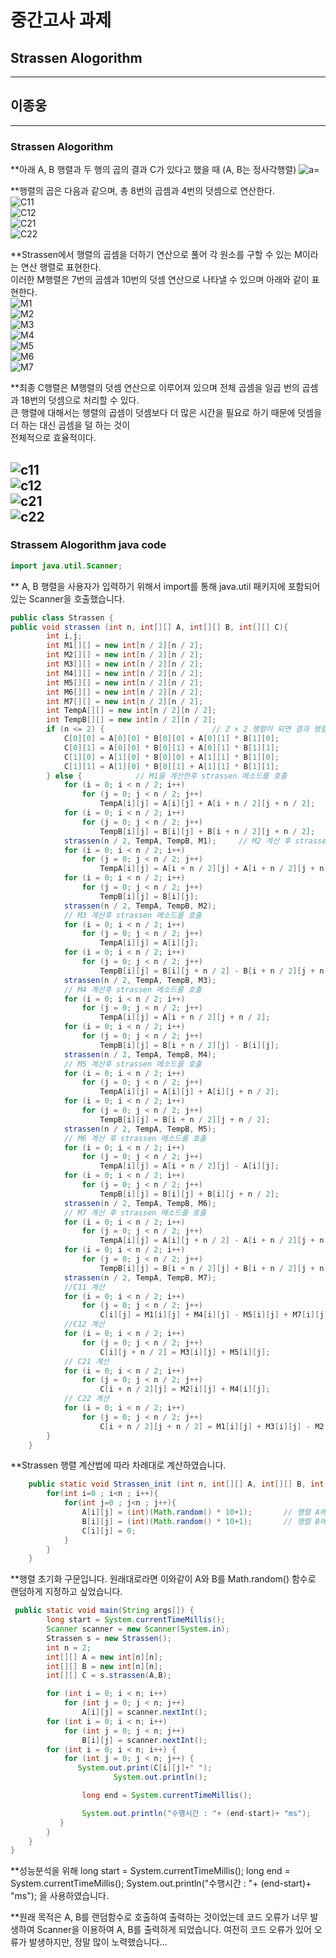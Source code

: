 # 중간고사 과제
## Strassen Alogorithm
---
## 이종웅

---
### Strassen Alogorithm

**아래 A, B 행렬과 두 행의 곱의 결과 C가 있다고 했을 때 (A, B는 정사각행렬)
![a=](https://wikimedia.org/api/rest_v1/media/math/render/svg/41c6337190684aff7b69f124226d6e62d79ebca5)  

**행렬의 곱은 다음과 같으며, 총 8번의 곱셈과 4번의 덧셈으로 연산한다.  
![C11](https://wikimedia.org/api/rest_v1/media/math/render/svg/8d91fa79d27697a5c6551698c1a83a3d5837c57b)  
![C12](https://wikimedia.org/api/rest_v1/media/math/render/svg/a08bea24eec9422cda82e6e04af1d96fc6822038)  
![C21](https://wikimedia.org/api/rest_v1/media/math/render/svg/7adffe97db091ce8ba231352b3721bbe261985ca)  
![C22](https://wikimedia.org/api/rest_v1/media/math/render/svg/8b40ed74cf54465d8e54d09b8492e50689928313)  

**Strassen에서 행렬의 곱셈을 더하기 연산으로 풀어 각 원소를 구할 수 있는 M이라는 연산 행렬로 표현한다.  
이러한 M행렬은 7번의 곱셈과 10번의 덧셈 연산으로 나타낼 수 있으며 아래와 같이 표현한다.  
![M1](https://wikimedia.org/api/rest_v1/media/math/render/svg/1e9e6268d824de7ad5010a32a1921452b264f7ee)  
![M2](https://wikimedia.org/api/rest_v1/media/math/render/svg/0d40beeba8019e378fa0ed4b6e549c44a140a9ec)  
![M3](https://wikimedia.org/api/rest_v1/media/math/render/svg/45e8e9679d33f2c66e24bd812e1e554f95bb1571)  
![M4](https://wikimedia.org/api/rest_v1/media/math/render/svg/c12df2bb70f8f09f33f1ca4b8c2d577d5850a2ee)  
![M5](https://wikimedia.org/api/rest_v1/media/math/render/svg/715adfa757b74b3ad6b4eea545c24762e4079161)  
![M6](https://wikimedia.org/api/rest_v1/media/math/render/svg/30107b9c9c99494bf75f23e84b505e5921cee46e)  
![M7](https://wikimedia.org/api/rest_v1/media/math/render/svg/9e93ef1c265be8be96209dde36230d56e139fc72)  
  
**최종 C행렬은 M행렬의 덧셈 연산으로 이루어져 있으며 전체 곱셈을 일곱 번의 곱셈과 18번의 덧셈으로 처리할 수 있다.  
큰 행렬에 대해서는 행렬의 곱셈이 덧셈보다 더 많은 시간을 필요로 하기 때문에 덧셈을 더 하는 대신 곱셈을 덜 하는 것이  
전체적으로 효율적이다.  

![c11](https://wikimedia.org/api/rest_v1/media/math/render/svg/26875b8ca1815e2c322c798faeecabe1d7836798)  
![c12](https://wikimedia.org/api/rest_v1/media/math/render/svg/e71779a8ecc64f3e1268485cf389a05cdd3e6bf8)  
![c21](https://wikimedia.org/api/rest_v1/media/math/render/svg/5853fa11f016df7eee4eb2a7ceb6137d3b3296de)  
![c22](https://wikimedia.org/api/rest_v1/media/math/render/svg/b7d7d4ee9e67e0c23f1a522787d4829072542dbb)  
---
### Strassem Alogorithm java code

```java
import java.util.Scanner;
```
** A, B 행렬을 사용자가 입력하기 위해서 import를 통해 java.util 패키지에 포함되어 있는 Scanner을 호출했습니다.  

```java
public class Strassen {
public void strassen (int n, int[][] A, int[][] B, int[][] C){
        int i,j;
        int M1[][] = new int[n / 2][n / 2];
        int M2[][] = new int[n / 2][n / 2];
        int M3[][] = new int[n / 2][n / 2];
        int M4[][] = new int[n / 2][n / 2];
        int M5[][] = new int[n / 2][n / 2];
        int M6[][] = new int[n / 2][n / 2];
        int M7[][] = new int[n / 2][n / 2];
        int TempA[][] = new int[n / 2][n / 2];
        int TempB[][] = new int[n / 2][n / 2];
        if (n <= 2) {                        // 2 × 2 행렬이 되면 결과 행렬에 계산하여 넣는다.
            C[0][0] = A[0][0] * B[0][0] + A[0][1] * B[1][0];
            C[0][1] = A[0][0] * B[0][1] + A[0][1] * B[1][1];
            C[1][0] = A[1][0] * B[0][0] + A[1][1] * B[1][0];
            C[1][1] = A[1][0] * B[0][1] + A[1][1] * B[1][1];
        } else {            // M1을 계산한후 strassen 메소드를 호출
            for (i = 0; i < n / 2; i++)
                for (j = 0; j < n / 2; j++)
                    TempA[i][j] = A[i][j] + A[i + n / 2][j + n / 2];
            for (i = 0; i < n / 2; i++)
                for (j = 0; j < n / 2; j++)
                    TempB[i][j] = B[i][j] + B[i + n / 2][j + n / 2];
            strassen(n / 2, TempA, TempB, M1);     // M2 계산 후 strassen 메소드를 호출
            for (i = 0; i < n / 2; i++)
                for (j = 0; j < n / 2; j++)
                    TempA[i][j] = A[i + n / 2][j] + A[i + n / 2][j + n / 2];
            for (i = 0; i < n / 2; i++)
                for (j = 0; j < n / 2; j++)
                    TempB[i][j] = B[i][j];
            strassen(n / 2, TempA, TempB, M2);
            // M3 계산후 strassen 메소드를 호출
            for (i = 0; i < n / 2; i++)
                for (j = 0; j < n / 2; j++)
                    TempA[i][j] = A[i][j];
            for (i = 0; i < n / 2; i++)
                for (j = 0; j < n / 2; j++)
                    TempB[i][j] = B[i][j + n / 2] - B[i + n / 2][j + n / 2];
            strassen(n / 2, TempA, TempB, M3);
            // M4 계산후 strassen 메소드를 호출
            for (i = 0; i < n / 2; i++)
                for (j = 0; j < n / 2; j++)
                    TempA[i][j] = A[i + n / 2][j + n / 2];
            for (i = 0; i < n / 2; i++)
                for (j = 0; j < n / 2; j++)
                    TempB[i][j] = B[i + n / 2][j] - B[i][j];
            strassen(n / 2, TempA, TempB, M4);
            // M5 계산후 strassen 메소드를 호출
            for (i = 0; i < n / 2; i++)
                for (j = 0; j < n / 2; j++)
                    TempA[i][j] = A[i][j] + A[i][j + n / 2];
            for (i = 0; i < n / 2; i++)
                for (j = 0; j < n / 2; j++)
                    TempB[i][j] = B[i + n / 2][j + n / 2];
            strassen(n / 2, TempA, TempB, M5);
            // M6 계산 후 strassen 메소드를 호출
            for (i = 0; i < n / 2; i++)
                for (j = 0; j < n / 2; j++)
                    TempA[i][j] = A[i + n / 2][j] - A[i][j];
            for (i = 0; i < n / 2; i++)
                for (j = 0; j < n / 2; j++)
                    TempB[i][j] = B[i][j] + B[i][j + n / 2];
            strassen(n / 2, TempA, TempB, M6);
            // M7 계산 후 strassen 메소드를 호출
            for (i = 0; i < n / 2; i++)
                for (j = 0; j < n / 2; j++)
                    TempA[i][j] = A[i][j + n / 2] - A[i + n / 2][j + n / 2];
            for (i = 0; i < n / 2; i++)
                for (j = 0; j < n / 2; j++)
                    TempB[i][j] = B[i + n / 2][j] + B[i + n / 2][j + n / 2];
            strassen(n / 2, TempA, TempB, M7);
            //C11 계산
            for (i = 0; i < n / 2; i++)
                for (j = 0; j < n / 2; j++)
                    C[i][j] = M1[i][j] + M4[i][j] - M5[i][j] + M7[i][j];
            //C12 계산
            for (i = 0; i < n / 2; i++)
                for (j = 0; j < n / 2; j++)
                    C[i][j + n / 2] = M3[i][j] + M5[i][j];
            // C21 계산
            for (i = 0; i < n / 2; i++)
                for (j = 0; j < n / 2; j++)
                    C[i + n / 2][j] = M2[i][j] + M4[i][j];
            // C22 계산
            for (i = 0; i < n / 2; i++)
                for (j = 0; j < n / 2; j++)
                    C[i + n / 2][j + n / 2] = M1[i][j] + M3[i][j] - M2[i][j] + M6[i][j];
        }
    }
 ```  
**Strassen 행렬 계산법에 따라 차례대로 계산하였습니다.

```java
    public static void Strassen_init (int n, int[][] A, int[][] B, int[][] C) {
        for(int i=0 ; i<n ; i++){
            for(int j=0 ; j<n ; j++){
                A[i][j] = (int)(Math.random() * 10+1);       // 행렬 A에 값을 할당
                B[i][j] = (int)(Math.random() * 10+1);       // 행렬 B에 값을 할당
                C[i][j] = 0;					                            // 행렬 C에 값을 할당
            }
        }
    }  
  ```  
    
**행렬 초기화 구문입니다. 원래대로라면 이와같이 A와 B를 Math.random() 함수로 랜덤하게 지정하고 싶었습니다.  

```java
 public static void main(String args[]) {
        long start = System.currentTimeMillis();
        Scanner scanner = new Scanner(System.in);
        Strassen s = new Strassen();
        int n = 2;
        int[][] A = new int[n][n];
        int[][] B = new int[n][n];
        int[][] C = s.strassen(A,B);

        for (int i = 0; i < n; i++)
            for (int j = 0; j < n; j++)
                A[i][j] = scanner.nextInt();
        for (int i = 0; i < n; i++)
            for (int j = 0; j < n; j++)
                B[i][j] = scanner.nextInt();
        for (int i = 0; i < n; i++) {
            for (int j = 0; j < n; j++) {
               System.out.print(C[i][j]+" ");
                       System.out.println();

                long end = System.currentTimeMillis();

                System.out.println("수행시간 : "+ (end-start)+ "ms");
           }
        }
    }
}
```  
**성능분석을 위해 long start = System.currentTimeMillis(); long end = System.currentTimeMillis(); System.out.println("수행시간 : "+ (end-start)+ "ms"); 을 사용하였습니다.



**원래 목적은 A, B를 랜덤함수로 호출하여 출력하는 것이었는데 코드 오류가 너무 발생하여 Scanner을 이용하여 A, B를 출력하게 되었습니다.
여전히 코드 오류가 있어 오류가 발생하지만, 정말 많이 노력했습니다...
